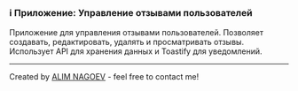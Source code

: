 ### ℹ️ Приложение: Управление отзывами пользователей

Приложение для управления отзывами пользователей.
Позволяет создавать, редактировать, удалять и просматривать отзывы.
Использует API для хранения данных и Toastify для уведомлений.

-----
Created by [ALIM NAGOEV](https://github.com/nagoev-id) - feel free to contact me!

